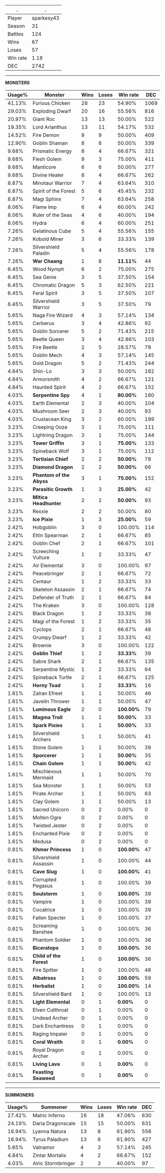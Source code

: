 .|.
|-|-
Player|sparkesy43
Season|31
Battles|124
Wins|67
Loses|57
Win rate|1.18
DEC|2742

---
**MONSTERS**

Usage%|Monster|Wins|Loses|Win rate|DEC|
-|-|-|-|-|-|
41.13%|Furious Chicken|28|23|54.90%|1069|
29.03%|Exploding Dwarf|20|16|55.56%|816|
20.97%|Giant Roc|13|13|50.00%|522|
19.35%|Lord Arianthus|13|11|54.17%|532|
14.52%|Fire Demon|9|9|50.00%|409|
12.90%|Goblin Shaman|8|8|50.00%|339|
9.68%|Prismatic Energy|8|4|66.67%|321|
9.68%|Flesh Golem|9|3|75.00%|411|
9.68%|Manticore|6|6|50.00%|277|
9.68%|Divine Healer|8|4|66.67%|262|
8.87%|Minotaur Warrior|7|4|63.64%|310|
8.87%|Spirit of the Forest|5|6|45.45%|232|
8.87%|Magi Sphinx|7|4|63.64%|258|
8.06%|Flame Imp|6|4|60.00%|242|
8.06%|Ruler of the Seas|4|6|40.00%|194|
8.06%|Hydra|6|4|60.00%|251|
7.26%|Gelatinous Cube|5|4|55.56%|155|
7.26%|Kobold Miner|3|6|33.33%|139|
7.26%|Silvershield Paladin|5|4|55.56%|178|
7.26%|**War Chaang**|1|8|**11.11%**|44|
6.45%|Wood Nymph|6|2|75.00%|275|
6.45%|Sea Genie|3|5|37.50%|154|
6.45%|Chromatic Dragon|5|3|62.50%|221|
6.45%|Feral Spirit|3|5|37.50%|107|
6.45%|Silvershield Warrior|3|5|37.50%|79|
5.65%|Naga Fire Wizard|4|3|57.14%|134|
5.65%|Cerberus|3|4|42.86%|92|
5.65%|Goblin Sorcerer|5|2|71.43%|215|
5.65%|Beetle Queen|3|4|42.86%|103|
5.65%|Fire Beetle|2|5|28.57%|78|
5.65%|Goblin Mech|4|3|57.14%|145|
5.65%|Gold Dragon|5|2|71.43%|244|
4.84%|Shin-Lo|3|3|50.00%|162|
4.84%|Armorsmith|4|2|66.67%|121|
4.84%|Haunted Spirit|4|2|66.67%|152|
4.03%|**Serpentine Spy**|4|1|**80.00%**|180|
4.03%|Earth Elemental|2|3|40.00%|104|
4.03%|Mushroom Seer|2|3|40.00%|93|
4.03%|Crustacean King|3|2|60.00%|199|
3.23%|Creeping Ooze|3|1|75.00%|111|
3.23%|Lightning Dragon|3|1|75.00%|144|
3.23%|**Tower Griffin**|3|1|**75.00%**|133|
3.23%|Spineback Wolf|3|1|75.00%|112|
3.23%|**Tortisian Chief**|2|2|**50.00%**|78|
3.23%|**Diamond Dragon**|2|2|**50.00%**|66|
3.23%|**Phantom of the Abyss**|3|1|**75.00%**|152|
3.23%|**Parasitic Growth**|1|3|**25.00%**|42|
3.23%|**Mitica Headhunter**|2|2|**50.00%**|93|
3.23%|Rexxie|2|2|50.00%|80|
3.23%|**Ice Pixie**|1|3|**25.00%**|59|
2.42%|Hobgoblin|3|0|100.00%|114|
2.42%|Ettin Spearman|2|1|66.67%|85|
2.42%|Goblin Chef|2|1|66.67%|101|
2.42%|Screeching Vulture|1|2|33.33%|47|
2.42%|Air Elemental|3|0|100.00%|97|
2.42%|Peacebringer|2|1|66.67%|72|
2.42%|Centaur|1|2|33.33%|33|
2.42%|Skeleton Assassin|2|1|66.67%|74|
2.42%|Defender of Truth|2|1|66.67%|84|
2.42%|The Kraken|3|0|100.00%|128|
2.42%|Black Dragon|1|2|33.33%|38|
2.42%|Magi of the Forest|1|2|33.33%|35|
2.42%|Cyclops|2|1|66.67%|48|
2.42%|Grumpy Dwarf|1|2|33.33%|42|
2.42%|Brownie|3|0|100.00%|122|
2.42%|**Goblin Thief**|1|2|**33.33%**|39|
2.42%|Sabre Shark|2|1|66.67%|135|
2.42%|Serpentine Mystic|1|2|33.33%|64|
2.42%|Spineback Turtle|2|1|66.67%|125|
2.42%|**Horny Toad**|1|2|**33.33%**|16|
1.61%|Zalran Efreet|1|1|50.00%|46|
1.61%|Javelin Thrower|1|1|50.00%|47|
1.61%|**Luminous Eagle**|2|0|**100.00%**|79|
1.61%|**Magma Troll**|1|1|**50.00%**|33|
1.61%|**Spark Pixies**|1|1|**50.00%**|33|
1.61%|Silvershield Archers|1|1|50.00%|41|
1.61%|Stone Golem|1|1|50.00%|39|
1.61%|**Sporcerer**|1|1|**50.00%**|35|
1.61%|**Chain Golem**|1|1|**50.00%**|42|
1.61%|Mischievous Mermaid|1|1|50.00%|70|
1.61%|Sea Monster|1|1|50.00%|53|
1.61%|Pirate Archer|1|1|50.00%|63|
1.61%|Clay Golem|1|1|50.00%|13|
1.61%|Sacred Unicorn|0|2|0.00%|0|
1.61%|Molten Ogre|0|2|0.00%|0|
1.61%|Twisted Jester|0|2|0.00%|0|
1.61%|Enchanted Pixie|0|2|0.00%|0|
1.61%|Medusa|0|2|0.00%|0|
0.81%|**Khmer Princess**|1|0|**100.00%**|47|
0.81%|Silvershield Assassin|1|0|100.00%|44|
0.81%|**Cave Slug**|1|0|**100.00%**|41|
0.81%|Corrupted Pegasus|1|0|100.00%|39|
0.81%|**Soulstorm**|1|0|**100.00%**|39|
0.81%|Vampire|1|0|100.00%|39|
0.81%|Cocatrice|1|0|100.00%|39|
0.81%|Fallen Specter|1|0|100.00%|37|
0.81%|Screaming Banshee|1|0|100.00%|36|
0.81%|Phantom Soldier|1|0|100.00%|38|
0.81%|**Biceratops**|1|0|**100.00%**|36|
0.81%|**Child of the Forest**|1|0|**100.00%**|36|
0.81%|Fire Spitter|1|0|100.00%|48|
0.81%|**Albatross**|1|0|**100.00%**|59|
0.81%|**Herbalist**|1|0|**100.00%**|14|
0.81%|Silvershield Bard|1|0|100.00%|13|
0.81%|**Light Elemental**|0|1|**0.00%**|0|
0.81%|Elven Cutthroat|0|1|0.00%|0|
0.81%|Undead Archer|0|1|0.00%|0|
0.81%|Dark Enchantress|0|1|0.00%|0|
0.81%|Raging Impaler|0|1|0.00%|0|
0.81%|**Coral Wraith**|0|1|**0.00%**|0|
0.81%|Royal Dragon Archer|0|1|0.00%|0|
0.81%|**Living Lava**|0|1|**0.00%**|0|
0.81%|**Feasting Seaweed**|0|1|**0.00%**|0|

---
**SUMMONERS**

Usage%|Summoner|Wins|Loses|Win rate|DEC|
-|-|-|-|-|-|
27.42%|Malric Inferno|16|18|47.06%|630|
24.19%|Daria Dragonscale|15|15|50.00%|631|
16.94%|Lyanna Natura|13|8|61.90%|556|
16.94%|Tyrus Paladium|13|8|61.90%|427|
5.65%|Valnamor|4|3|57.14%|245|
4.84%|Zintar Mortalis|4|2|66.67%|152|
4.03%|Alric Stormbringer|2|3|40.00%|97|
